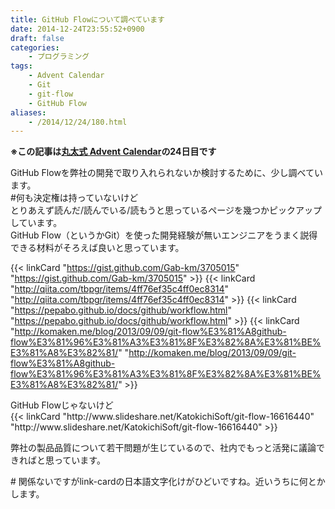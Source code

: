 ```yaml
---
title: GitHub Flowについて調べています
date: 2014-12-24T23:55:52+0900
draft: false
categories: 
    - プログラミング
tags:
    - Advent Calendar
    - Git
    - git-flow
    - GitHub Flow
aliases:
    - /2014/12/24/180.html
---
```


<p><strong>※この記事は<a href="http://www.adventar.org/calendars/402">丸太式 Advent Calendar</a>の24日目です</strong></p>
<p>GitHub Flowを弊社の開発で取り入れられないか検討するために、少し調べています。<br>
#何も決定権は持っていないけど<br>
とりあえず読んだ/読んでいる/読もうと思っているページを幾つかピックアップしています。<br>
GitHub Flow（というかGit）を使った開発経験が無いエンジニアをうまく説得できる材料がそろえば良いと思っています。</p>

{{< linkCard "https://gist.github.com/Gab-km/3705015" "https://gist.github.com/Gab-km/3705015" >}}
{{< linkCard "http://qiita.com/tbpgr/items/4ff76ef35c4ff0ec8314" "http://qiita.com/tbpgr/items/4ff76ef35c4ff0ec8314" >}}
{{< linkCard "https://pepabo.github.io/docs/github/workflow.html" "https://pepabo.github.io/docs/github/workflow.html" >}}
{{< linkCard "http://komaken.me/blog/2013/09/09/git-flow%E3%81%A8github-flow%E3%81%96%E3%81%A3%E3%81%8F%E3%82%8A%E3%81%BE%E3%81%A8%E3%82%81/" "http://komaken.me/blog/2013/09/09/git-flow%E3%81%A8github-flow%E3%81%96%E3%81%A3%E3%81%8F%E3%82%8A%E3%81%BE%E3%81%A8%E3%82%81/" >}}

<p>GitHub Flowじゃないけど<br>
{{< linkCard "http://www.slideshare.net/KatokichiSoft/git-flow-16616440" "http://www.slideshare.net/KatokichiSoft/git-flow-16616440" >}}</p>
<p>弊社の製品品質について若干問題が生じているので、社内でもっと活発に議論できればと思っています。</p>
<p># 関係ないですがlink-cardの日本語文字化けがひどいですね。近いうちに何とかします。</p>